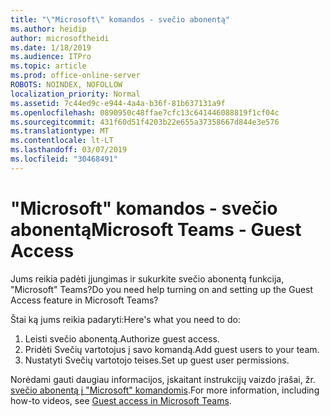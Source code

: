 ```yaml
---
title: "\"Microsoft\" komandos - svečio abonentą"
ms.author: heidip
author: microsoftheidi
ms.date: 1/18/2019
ms.audience: ITPro
ms.topic: article
ms.prod: office-online-server
ROBOTS: NOINDEX, NOFOLLOW
localization_priority: Normal
ms.assetid: 7c44ed9c-e944-4a4a-b36f-81b637131a9f
ms.openlocfilehash: 0890950c48ffae7cfc13c641446088819f1cf04c
ms.sourcegitcommit: 431f60d51f4203b22e655a37358667d844e3e576
ms.translationtype: MT
ms.contentlocale: lt-LT
ms.lasthandoff: 03/07/2019
ms.locfileid: "30468491"
---
```

# <a name="microsoft-teams---guest-access"></a><span data-ttu-id="ba671-102">"Microsoft" komandos - svečio abonentą</span><span class="sxs-lookup"><span data-stu-id="ba671-102">Microsoft Teams - Guest Access</span></span>

<span data-ttu-id="ba671-103">Jums reikia padėti įjungimas ir sukurkite svečio abonentą funkcija, "Microsoft" Teams?</span><span class="sxs-lookup"><span data-stu-id="ba671-103">Do you need help turning on and setting up the Guest Access feature in Microsoft Teams?</span></span>

<span data-ttu-id="ba671-104">Štai ką jums reikia padaryti:</span><span class="sxs-lookup"><span data-stu-id="ba671-104">Here's what you need to do:</span></span>

1. <span data-ttu-id="ba671-105">Leisti svečio abonentą.</span><span class="sxs-lookup"><span data-stu-id="ba671-105">Authorize guest access.</span></span>
1. <span data-ttu-id="ba671-106">Pridėti Svečių vartotojus į savo komandą.</span><span class="sxs-lookup"><span data-stu-id="ba671-106">Add guest users to your team.</span></span>
1. <span data-ttu-id="ba671-107">Nustatyti Svečių vartotojo teises.</span><span class="sxs-lookup"><span data-stu-id="ba671-107">Set up guest user permissions.</span></span>

<span data-ttu-id="ba671-108">Norėdami gauti daugiau informacijos, įskaitant instrukcijų vaizdo įrašai, žr. [svečio abonentą į "Microsoft" komandomis](https://docs.microsoft.com/en-us/microsoftteams/guest-access).</span><span class="sxs-lookup"><span data-stu-id="ba671-108">For more information, including how-to videos, see [Guest access in Microsoft Teams](https://docs.microsoft.com/en-us/microsoftteams/guest-access).</span></span>

